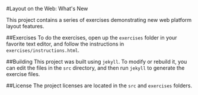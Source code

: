 #Layout on the Web: What's New

This project contains a series of exercises demonstrating new web platform layout features.

##Exercises
To do the exercises, open up the `exercises` folder in your favorite text editor, and follow the instructions in `exercises/instructions.html`.

##Building
This project was built using `jekyll`. To modify or rebuild it, you can edit the files in the `src` directory, and then run `jekyll` to generate the exercise files.

##License
The project licenses are located in the `src` and `exercises` folders.